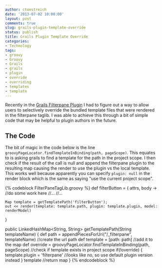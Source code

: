 ```yaml
---
author: ctoestreich
date: '2013-07-02 10:00:00'
layout: post
comments: true
slug: grails-plugin-template-override
status: publish
title: Grails Plugin Template Override
categories:
- Technology
tags:
- groovy
- Groovy
- Grails
- grails
- plugin
- override
- overriding
- templates
- template
---
```


Recently in the [Grails Filterpane Plugin][1] I had to figure out a way to allow users to selectively override the bundled template files that were rendered in the filterpane taglib.  I was able to achieve this through a bit of simple code that may be helpful to plugin authors in the future.

<!-- more -->

## The Code

The bit of magic in the code below is the line `groovyPageLocator.findTemplateInBinding(path, pageScope)`.  This equates to is asking grails to find a template for the path in the project scope.  I then check if the result of the call is null and append the filterpane plugin to the resulting map causing the render to use the plugin vs the local template.  This works well because apparently you can specify `plugin: null` in the render block which is the same as saying "use the current project scope".

{% codeblock FilterPaneTagLib.groovy %}
 def filterButton = { attrs, body ->
    //do some work here
    //...
    //...

    Map template = getTemplatePath('filterButton');
    out << render(template: template.path, plugin: template.plugin, model: renderModel)
}

public LinkedHashMap<String, String> getTemplatePath(String templateName) {
    def path = appendPiecesForUri("/_filterpane", templateName) //create the url path
    def template = [path: path] //add it to the map
    def override = groovyPageLocator.findTemplateInBinding(path, pageScope) //check if template exists in project scope
    if(!override) {
        template.plugin = 'filterpane' //looks like no, so use default plugin version instead
    }
    template  //return map
}
{% endcodeblock %}

   [1]: http://grails.org/plugin/filterpane (Grails Filterpane Plugin)
